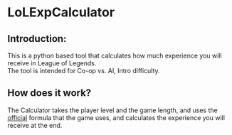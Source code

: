 # LoLExpCalculator

## Introduction:
This is a python based tool that calculates how much experience you will receive in League of Legends.  
The tool is intended for Co-op vs. AI, Intro difficulty.  
## How does it work?
The Calculator takes the player level and the game length, and uses the [official](https://leagueoflegends.fandom.com/wiki/Experience_(summoner)) formula that the game uses, and calculates the experience you will receive at the end.
